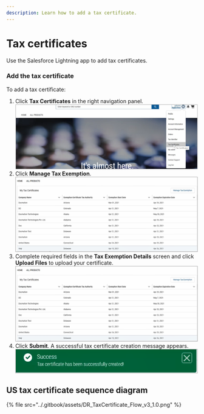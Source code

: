 ```yaml
---
description: Learn how to add a tax certificate.
---
```


# Tax certificates

Use the Salesforce Lightning app to add tax certificates.&#x20;

### Add the tax certificate

To add a tax certificate:

1. Click **Tax Certificates** in the right navigation panel.\
   &#x20;![](<../.gitbook/assets/Tax Certificates.PNG>)&#x20;
2. Click **Manage Tax Exemption**.\
   &#x20;![](<../.gitbook/assets/Manage Tax Exemption.PNG>)&#x20;
3. Complete required fields in the **Tax Exemption Details** screen and click **Upload Files** to upload your certificate.\
   &#x20;![](<../.gitbook/assets/Manage Tax Exemption (1).PNG>)&#x20;
4. Click **Submit**. A successful tax certificate creation message appears. \
   ![](<../.gitbook/assets/Successful tax certificate creation.PNG>)&#x20;

## US tax certificate sequence diagram

{% file src="../.gitbook/assets/DR_TaxCertificate_Flow_v3_1.0.png" %}

